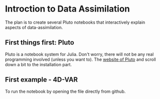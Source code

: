 # Introction to Data Assimilation

The plan is to create several Pluto notebooks that interactively explain aspects of data-assimilation.

## First things first: Pluto

Pluto is a notebook system for Julia. Don't worry, there will not be any real programming involved (unless you want to).
The [website of Pluto](https://plutojl.org/) and scroll down a bit to the installation part.

## First example - 4D-VAR

To run the notebook by opening the file directly from github.
